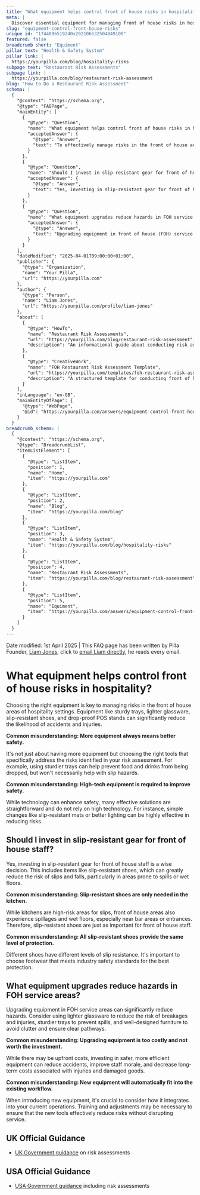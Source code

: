 ```yaml
---
title: "What equipment helps control front of house risks in hospitality?"
meta: |
  Discover essential equipment for managing front of house risks in hospitality, including slip-resistant gear and sturdy trays, to enhance safety and efficiency.
slug: "equipment-control-front-house-risks"
unique id: "1744896519240x292106532504849100"
featured: false
breadcrumb short: "Equiment"
pillar text: "Health & Safety System"
pillar link: |
  https://yourpilla.com/blog/hospitality-risks
subpage text: "Restaurant Risk Assessments"
subpage link: |
  https://yourpilla.com/blog/restaurant-risk-assessment
blog: "How to Do a Restaurant Risk Assessment"
schema: |
  {
    "@context": "https://schema.org",
    "@type": "FAQPage",
    "mainEntity": [
      {
        "@type": "Question",
        "name": "What equipment helps control front of house risks in hospitality?",
        "acceptedAnswer": {
          "@type": "Answer",
          "text": "To effectively manage risks in the front of house areas of hospitality settings, choose equipment designed for safety. Sturdy trays help prevent food and drinks from being dropped, while lighter glassware reduces the likelihood of breakages. Slip-resistant shoes decrease the risk of accidents on slippery floors, and drop-proof POS stands increase workplace safety. It's important to select equipment that addresses specific risks identified in your risk assessment, reducing general accidents and enhancing safety."
        }
      },
      {
        "@type": "Question",
        "name": "Should I invest in slip-resistant gear for front of house staff?",
        "acceptedAnswer": {
          "@type": "Answer",
          "text": "Yes, investing in slip-resistant gear for front of house staff is essential. Slip-resistant shoes significantly reduce the risk of slips and falls, providing safety in areas prone to spills or wetness. It's crucial to choose slip-resistant shoes that meet industry safety standards to ensure adequate protection against potential accidents."
        }
      },
      {
        "@type": "Question",
        "name": "What equipment upgrades reduce hazards in FOH service areas?",
        "acceptedAnswer": {
          "@type": "Answer",
          "text": "Upgrading equipment in front of house (FOH) service areas can greatly enhance safety. Lighter glassware minimizes the risk of injury from breakages, sturdy trays help prevent spills, and well-designed furniture ensures clear pathways, reducing clutter and accident risks. While initial costs may be a consideration, the long-term benefits include fewer accidents, better staff morale, and lower expenses related to injuries and damaged goods."
        }
      }
    ],
    "dateModified": "2025-04-01T09:00:00+01:00",
    "publisher": {
      "@type": "Organization",
      "name": "Your Pilla",
      "url": "https://yourpilla.com"
    },
    "author": {
      "@type": "Person",
      "name": "Liam Jones",
      "url": "https://yourpilla.com/profile/liam-jones"
    },
    "about": [
      {
        "@type": "HowTo",
        "name": "Restaurant Risk Assessments",
        "url": "https://yourpilla.com/blog/restaurant-risk-assessment",
        "description": "An informational guide about conducting risk assessments in restaurant settings to ensure a safe environment following industry best practices."
      },
      {
        "@type": "CreativeWork",
        "name": "FOH Restaurant Risk Assessment Template",
        "url": "https://yourpilla.com/templates/foh-restaurant-risk-assessment",
        "description": "A structured template for conducting front of house risk assessments in restaurants, aiding in the identification and management of potential risks."
      }
    ],
    "inLanguage": "en-GB",
    "mainEntityOfPage": {
      "@type": "WebPage",
      "@id": "https://yourpilla.com/answers/equipment-control-front-house-risks"
    }
  }
breadcrumb_schema: |
  {
    "@context": "https://schema.org",
    "@type": "BreadcrumbList",
    "itemListElement": [
      {
        "@type": "ListItem",
        "position": 1,
        "name": "Home",
        "item": "https://yourpilla.com"
      },
      {
        "@type": "ListItem",
        "position": 2,
        "name": "Blog",
        "item": "https://yourpilla.com/blog"
      },
      {
        "@type": "ListItem",
        "position": 3,
        "name": "Health & Safety System",
        "item": "https://yourpilla.com/blog/hospitality-risks"
      },
      {
        "@type": "ListItem",
        "position": 4,
        "name": "Restaurant Risk Assessments",
        "item": "https://yourpilla.com/blog/restaurant-risk-assessment"
      },
      {
        "@type": "ListItem",
        "position": 5,
        "name": "Equiment",
        "item": "https://yourpilla.com/answers/equipment-control-front-house-risks"
      }
    ]
  }
---
```


Date modified: 1st April 2025 | This FAQ page has been written by Pilla Founder, [Liam Jones](https://yourpilla.com/profile/liam-jones), click to [email Liam directly](https://mailto:liam@yourpilla.com), he reads every email.

# What equipment helps control front of house risks in hospitality?

Choosing the right equipment is key to managing risks in the front of house areas of hospitality settings. Equipment like sturdy trays, lighter glassware, slip-resistant shoes, and drop-proof POS stands can significantly reduce the likelihood of accidents and injuries.

**Common misunderstanding: More equipment always means better safety.**

It's not just about having more equipment but choosing the right tools that specifically address the risks identified in your risk assessment. For example, using sturdier trays can help prevent food and drinks from being dropped, but won't necessarily help with slip hazards.

**Common misunderstanding: High-tech equipment is required to improve safety.**

While technology can enhance safety, many effective solutions are straightforward and do not rely on high technology. For instance, simple changes like slip-resistant mats or better lighting can be highly effective in reducing risks.

## Should I invest in slip-resistant gear for front of house staff?

Yes, investing in slip-resistant gear for front of house staff is a wise decision. This includes items like slip-resistant shoes, which can greatly reduce the risk of slips and falls, particularly in areas prone to spills or wet floors.

**Common misunderstanding: Slip-resistant shoes are only needed in the kitchen.**

While kitchens are high-risk areas for slips, front of house areas also experience spillages and wet floors, especially near bar areas or entrances. Therefore, slip-resistant shoes are just as important for front of house staff.

**Common misunderstanding: All slip-resistant shoes provide the same level of protection.**

Different shoes have different levels of slip resistance. It's important to choose footwear that meets industry safety standards for the best protection.

## What equipment upgrades reduce hazards in FOH service areas?

Upgrading equipment in FOH service areas can significantly reduce hazards. Consider using lighter glassware to reduce the risk of breakages and injuries, sturdier trays to prevent spills, and well-designed furniture to avoid clutter and ensure clear pathways.

**Common misunderstanding: Upgrading equipment is too costly and not worth the investment.**

While there may be upfront costs, investing in safer, more efficient equipment can reduce accidents, improve staff morale, and decrease long-term costs associated with injuries and damaged goods.

**Common misunderstanding: New equipment will automatically fit into the existing workflow.**

When introducing new equipment, it's crucial to consider how it integrates into your current operations. Training and adjustments may be necessary to ensure that the new tools effectively reduce risks without disrupting service.

## UK Official Guidance

-   [UK Government guidance](https://www.hse.gov.uk/catering/risk.htm) on risk assessments

## USA Official Guidance

-   [USA Government guidance](https://www.fda.gov/regulatory-information/search-fda-guidance-documents/draft-guidance-industry-hazard-analysis-and-risk-based-preventive-controls-human-food) including risk assessments
